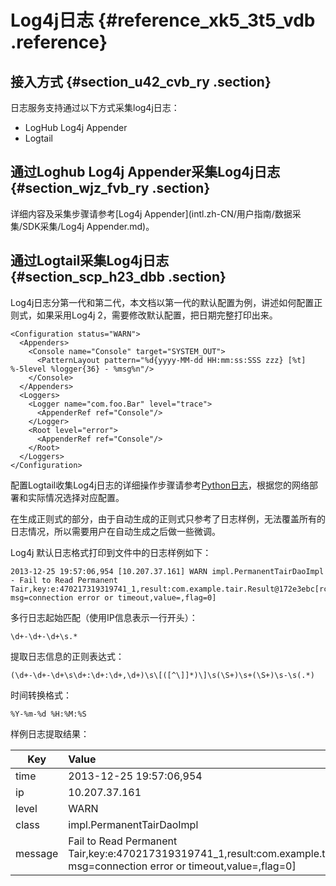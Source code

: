 # Log4j日志 {#reference_xk5_3t5_vdb .reference}

## 接入方式 {#section_u42_cvb_ry .section}

日志服务支持通过以下方式采集log4j日志：

-   LogHub Log4j Appender
-   Logtail

## 通过Loghub Log4j Appender采集Log4j日志 {#section_wjz_fvb_ry .section}

详细内容及采集步骤请参考[Log4j Appender](intl.zh-CN/用户指南/数据采集/SDK采集/Log4j Appender.md)。

## 通过Logtail采集Log4j日志 {#section_scp_h23_dbb .section}

Log4j日志分第一代和第二代，本文档以第一代的默认配置为例，讲述如何配置正则式，如果采用Log4j 2，需要修改默认配置，把日期完整打印出来。

```
<Configuration status="WARN">
  <Appenders>
    <Console name="Console" target="SYSTEM_OUT">
      <PatternLayout pattern="%d{yyyy-MM-dd HH:mm:ss:SSS zzz} [%t] %-5level %logger{36} - %msg%n"/>
    </Console>
  </Appenders>
  <Loggers>
    <Logger name="com.foo.Bar" level="trace">
      <AppenderRef ref="Console"/>
    </Logger>
    <Root level="error">
      <AppenderRef ref="Console"/>
    </Root>
  </Loggers>
</Configuration>
```

配置Logtail收集Log4j日志的详细操作步骤请参考[Python日志](intl.zh-CN/用户指南/数据采集/常见日志格式/Python日志.md)，根据您的网络部署和实际情况选择对应配置。

在生成正则式的部分，由于自动生成的正则式只参考了日志样例，无法覆盖所有的日志情况，所以需要用户在自动生成之后做一些微调。

Log4j 默认日志格式打印到文件中的日志样例如下：

```
2013-12-25 19:57:06,954 [10.207.37.161] WARN impl.PermanentTairDaoImpl - Fail to Read Permanent Tair,key:e:470217319319741_1,result:com.example.tair.Result@172e3ebc[rc=code=-1, msg=connection error or timeout,value=,flag=0]
```

多行日志起始匹配（使用IP信息表示一行开头）：

```
\d+-\d+-\d+\s.*
```

提取日志信息的正则表达式：

```
(\d+-\d+-\d+\s\d+:\d+:\d+,\d+)\s\[([^\]]*)\]\s(\S+)\s+(\S+)\s-\s(.*)
```

时间转换格式：

```
%Y-%m-%d %H:%M:%S
```

样例日志提取结果：

|Key|Value|
|---|:----|
|time|2013-12-25 19:57:06,954|
|ip|10.207.37.161|
|level|WARN|
|class|impl.PermanentTairDaoImpl|
|message|Fail to Read Permanent Tair,key:e:470217319319741\_1,result:com.example.tair.Result@172e3ebc\[rc=code=-1, msg=connection error or timeout,value=,flag=0\]|

